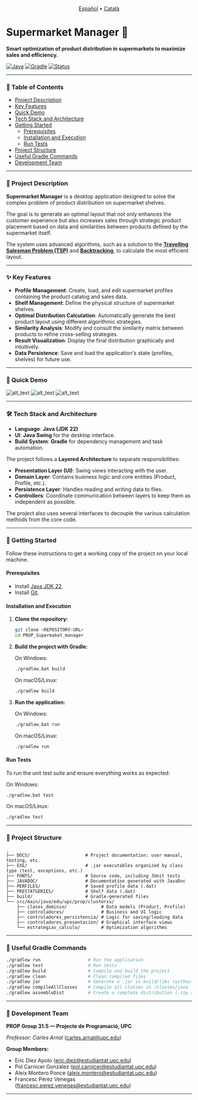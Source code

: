 <p align="center">
  <a href="./README.es.md">Español</a> •
  <a href="./README.ca.md">Català</a>
</p>

# Supermarket Manager 🛒

**Smart optimization of product distribution in supermarkets to maximize sales and efficiency.**

[![Java](https://img.shields.io/badge/Java-22%2B-blue.svg)](https://www.java.com) [![Gradle](https://img.shields.io/badge/Gradle-7.0-blue.svg)](https://gradle.org) [![Status](https://img.shields.io/badge/status-finished-green.svg)](https://shields.io/)

---

### 📖 Table of Contents

* [Project Description](#-project-description)
* [Key Features](#-key-features)
* [Quick Demo](#-quick-demo)
* [Tech Stack and Architecture](#-tech-stack-and-architecture)
* [Getting Started](#-getting-started)
  * [Prerequisites](#prerequisites)
  * [Installation and Execution](#installation-and-execution)
  * [Run Tests](#run-tests)
* [Project Structure](#-project-structure)
* [Useful Gradle Commands](#-useful-gradle-commands)
* [Development Team](#-development-team)

---

### 🎯 Project Description

**Supermarket Manager** is a desktop application designed to solve the complex problem of product distribution on supermarket shelves.

The goal is to generate an optimal layout that not only enhances the customer experience but also increases sales through strategic product placement based on data and similarities between products defined by the supermarket itself.

The system uses advanced algorithms, such as a solution to the [**Travelling Salesman Problem (TSP)**](https://en.wikipedia.org/wiki/Travelling_salesman_problem#:~:text=In%20the%20theory%20of%20computational,an%20NP%2Dhard%20problem%20in) and [**Backtracking**](https://en.wikipedia.org/wiki/Backtracking), to calculate the most efficient layout.

---

### ✨ Key Features

* **Profile Management**: Create, load, and edit supermarket profiles containing the product catalog and sales data.
* **Shelf Management**: Define the physical structure of supermarket shelves.
* **Optimal Distribution Calculation**: Automatically generate the best product layout using different algorithmic strategies.
* **Similarity Analysis**: Modify and consult the similarity matrix between products to refine cross-selling strategies.
* **Result Visualization**: Display the final distribution graphically and intuitively.
* **Data Persistence**: Save and load the application's state (profiles, shelves) for future use.

---

### 🚀 Quick Demo

![alt_text](https://github.com/Fr4n9/PROP_Supermaket_manager/blob/main/Imagen1.png)
![alt_text](https://github.com/Fr4n9/PROP_Supermaket_manager/blob/main/Imagen2.png)
![alt_text](https://github.com/Fr4n9/PROP_Supermaket_manager/blob/main/Imagen3.png)


---

### 🛠️ Tech Stack and Architecture

* **Language**: **Java (JDK 22)**
* **UI**: **Java Swing** for the desktop interface.
* **Build System**: **Gradle** for dependency management and task automation.

The project follows a **Layered Architecture** to separate responsibilities:

* **Presentation Layer (UI)**: Swing views interacting with the user.
* **Domain Layer**: Contains business logic and core entities (Product, Profile, etc.).
* **Persistence Layer**: Handles reading and writing data to files.
* **Controllers**: Coordinate communication between layers to keep them as independent as possible.

The project also uses several interfaces to decouple the various calculation methods from the core code.

---

### 🏁 Getting Started

Follow these instructions to get a working copy of the project on your local machine.

#### Prerequisites

* Install [Java JDK 22](https://www.oracle.com/java/technologies/javase/jdk22-archive-downloads.html).
* Install [Git](https://git-scm.com/downloads).

#### Installation and Execution

1. **Clone the repository:**

   ```bash
   git clone <REPOSITORY-URL>
   cd PROP_Supermaket_manager
   ```

2. **Build the project with Gradle:**

   On Windows:

   ```bash
   ./gradlew.bat build
   ```

   On macOS/Linux:

   ```bash
   ./gradlew build
   ```

3. **Run the application:**

   On Windows:

   ```bash
   ./gradlew.bat run
   ```

   On macOS/Linux:

   ```bash
   ./gradlew run
   ```

#### Run Tests

To run the unit test suite and ensure everything works as expected:

On Windows:

```bash
./gradlew.bat test
```

On macOS/Linux:

```bash
./gradlew test
```

---

### 📁 Project Structure

```
.
├── DOCS/                     # Project documentation: user manual, testing, etc.
├── EXE/                      # .jar executables organized by class type (test, exceptions, etc.)
├── FONTS/                    # Source code, including JUnit tests
├── JAVADOC/                  # Documentation generated with JavaDoc
├── PERFILES/                 # Saved profile data (.dat)
├── PRESTATGERIES/            # Shelf data (.dat)
├── build/                    # Gradle-generated files
└── src/main/java/edu/upc/prop/clusterxx/
    ├── clases_dominio/             # Data models (Product, Profile)
    ├── controladores/              # Business and UI logic
    ├── controladores_persistencia/ # Logic for saving/loading data
    ├── controladores_presentacion/ # Graphical interface views
    └── estrategias_calculo/        # Optimization algorithms
```

---

### 🧰 Useful Gradle Commands

```bash
./gradlew run                  # Run the application
./gradlew test                 # Run tests
./gradlew build                # Compile and build the project
./gradlew clean                # Clean compiled files
./gradlew jar                  # Generate a .jar in build/libs (without dependencies)
./gradlew compileAllClasses    # Compile all classes in /classes/java
./gradlew assembleDist         # Create a complete distribution (.zip and .tar) for running without an IDE
```

---

### 👥 Development Team

**PROP Group 31.5 — Projecte de Programació, UPC**

*Professor: Carles Arnal* ([carles.arnal@upc.edu]())

**Group Members:**

- Eric Díez Apolo ([eric.diez@estudiantat.upc.edu]())
- Pol Carnicer Gonzalez ([pol.carnicer@estudiantat.upc.edu]())
- Aleix Montero Ponce ([aleix.montero@estudiantat.upc.edu]())
- Francesc Pérez Venegas ([francesc.perez.venegas@estudiantat.upc.edu]())

---
